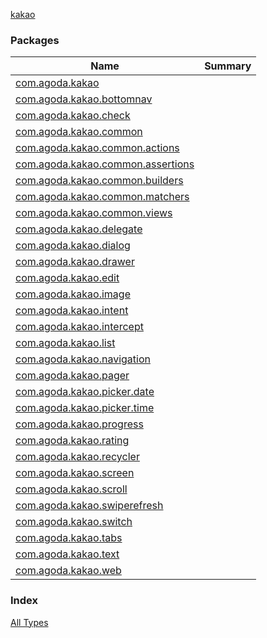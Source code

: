 [kakao](./index.md)

### Packages

| Name | Summary |
|---|---|
| [com.agoda.kakao](com.agoda.kakao/index.md) |  |
| [com.agoda.kakao.bottomnav](com.agoda.kakao.bottomnav/index.md) |  |
| [com.agoda.kakao.check](com.agoda.kakao.check/index.md) |  |
| [com.agoda.kakao.common](com.agoda.kakao.common/index.md) |  |
| [com.agoda.kakao.common.actions](com.agoda.kakao.common.actions/index.md) |  |
| [com.agoda.kakao.common.assertions](com.agoda.kakao.common.assertions/index.md) |  |
| [com.agoda.kakao.common.builders](com.agoda.kakao.common.builders/index.md) |  |
| [com.agoda.kakao.common.matchers](com.agoda.kakao.common.matchers/index.md) |  |
| [com.agoda.kakao.common.views](com.agoda.kakao.common.views/index.md) |  |
| [com.agoda.kakao.delegate](com.agoda.kakao.delegate/index.md) |  |
| [com.agoda.kakao.dialog](com.agoda.kakao.dialog/index.md) |  |
| [com.agoda.kakao.drawer](com.agoda.kakao.drawer/index.md) |  |
| [com.agoda.kakao.edit](com.agoda.kakao.edit/index.md) |  |
| [com.agoda.kakao.image](com.agoda.kakao.image/index.md) |  |
| [com.agoda.kakao.intent](com.agoda.kakao.intent/index.md) |  |
| [com.agoda.kakao.intercept](com.agoda.kakao.intercept/index.md) |  |
| [com.agoda.kakao.list](com.agoda.kakao.list/index.md) |  |
| [com.agoda.kakao.navigation](com.agoda.kakao.navigation/index.md) |  |
| [com.agoda.kakao.pager](com.agoda.kakao.pager/index.md) |  |
| [com.agoda.kakao.picker.date](com.agoda.kakao.picker.date/index.md) |  |
| [com.agoda.kakao.picker.time](com.agoda.kakao.picker.time/index.md) |  |
| [com.agoda.kakao.progress](com.agoda.kakao.progress/index.md) |  |
| [com.agoda.kakao.rating](com.agoda.kakao.rating/index.md) |  |
| [com.agoda.kakao.recycler](com.agoda.kakao.recycler/index.md) |  |
| [com.agoda.kakao.screen](com.agoda.kakao.screen/index.md) |  |
| [com.agoda.kakao.scroll](com.agoda.kakao.scroll/index.md) |  |
| [com.agoda.kakao.swiperefresh](com.agoda.kakao.swiperefresh/index.md) |  |
| [com.agoda.kakao.switch](com.agoda.kakao.switch/index.md) |  |
| [com.agoda.kakao.tabs](com.agoda.kakao.tabs/index.md) |  |
| [com.agoda.kakao.text](com.agoda.kakao.text/index.md) |  |
| [com.agoda.kakao.web](com.agoda.kakao.web/index.md) |  |

### Index

[All Types](alltypes/index.md)